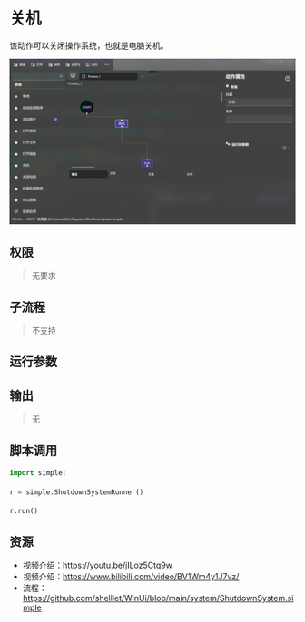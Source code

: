 # 关机 
该动作可以关闭操作系统，也就是电脑关机。

![ShutdownSystem](./images/09.png ':size=90%')
## 权限
> 无要求

## 子流程

> 不支持

## 运行参数


## 输出

> 无

## 脚本调用

```python
import simple;

r = simple.ShutdownSystemRunner()

r.run()
```

## 资源

* 视频介绍：https://youtu.be/jILoz5Ctq9w
* 视频介绍：https://www.bilibili.com/video/BV1Wm4y1J7vz/
* 流程：https://github.com/shelllet/WinUi/blob/main/system/ShutdownSystem.simple